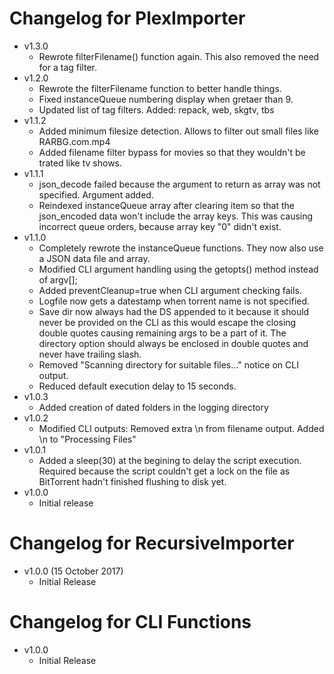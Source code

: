 # Changelog for PlexImporter

 + v1.3.0
   - Rewrote filterFilename() function again. This also removed the need for a tag filter.
 + v1.2.0
   - Rewrote the filterFilename function to better handle things.
   - Fixed instanceQueue numbering display when gretaer than 9.
   - Updated list of tag filters. Added: repack, web, skgtv, tbs
 + v1.1.2
   - Added minimum filesize detection. Allows to filter out small files like RARBG.com.mp4
   - Added filename filter bypass for movies so that they wouldn't be trated like tv shows.
 + v1.1.1
   - json_decode failed because the argument to return as array was not specified. Argument added.
   - Reindexed instanceQueue array after clearing item so that the json_encoded data won't include
     the array keys. This was causing incorrect queue orders, because array key "0" didn't exist.
 + v1.1.0
   - Completely rewrote the instanceQueue functions. They now also use a JSON data file and array.
   - Modified CLI argument handling using the getopts() method instead of argv[];
   - Added preventCleanup=true when CLI argument checking fails.
   - Logfile now gets a datestamp when torrent name is not specified.
   - Save dir now always had the DS appended to it because it should never be provided on the 
     CLI as this would escape the closing double quotes causing remaining args to be a part of it.
     The directory option should always be enclosed in double quotes and never have trailing slash.
   - Removed "Scanning directory for suitable files..." notice on CLI output.
   - Reduced default execution delay to 15 seconds.
 + v1.0.3
   - Added creation of dated folders in the logging directory
 + v1.0.2
   - Modified CLI outputs: Removed extra \n from filename output. Added \n to "Processing Files"
 + v1.0.1
   - Added a sleep(30) at the begining to delay the script execution. Required because the script
     couldn't get a lock on the file as BitTorrent hadn't finished flushing to disk yet.
 + v1.0.0
   - Initial release
 
 # Changelog for RecursiveImporter
 + v1.0.0 (15 October 2017)
   - Initial Release
 
 # Changelog for CLI Functions
 + v1.0.0
   - Initial Release
